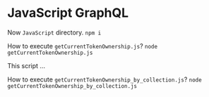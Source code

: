 # JavaScript GraphQL
Now `JavaScript` directory.
`npm i`

How to execute `getCurrentTokenOwnership.js`?
`node getCurrentTokenOwnership.js`

This script ...

How to execute `getCurrentTokenOwnership_by_collection.js`?
`node getCurrentTokenOwnership_by_collection.js`
